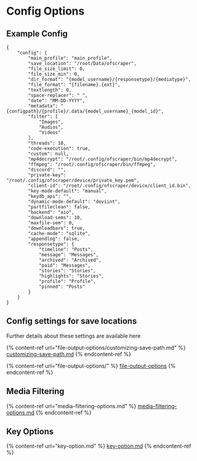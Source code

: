 # Config Options

## Example Config

```
{
    "config": {
        "main_profile": "main_profile",
        "save_location": "/root/Data/ofscraper",
        "file_size_limit": 0,
        "file_size_min": 0,
        "dir_format": "{model_username}/{responsetype}/{mediatype}",
        "file_format": "{filename}.{ext}",
        "textlength": 0,
        "space-replacer": " ",
        "date": "MM-DD-YYYY",
        "metadata": "{configpath}/{profile}/.data/{model_username}_{model_id}",
        "filter": [
            "Images",
            "Audios",
            "Videos"
        ],
        "threads": 10,
        "code-execution": true,
        "custom": null,
        "mp4decrypt": "/root/.config/ofscraper/bin/mp4decrypt",
        "ffmpeg": "/root/.config/ofscraper/bin/ffmpeg",
        "discord": "",
        "private-key": "/root/.config/ofscraper/device/private_key.pem",
        "client-id": "/root/.config/ofscraper/device/client_id.bin",
        "key-mode-default": "manual",
        "keydb_api": "",
        "dynamic-mode-default": "deviint",
        "partfileclean": false,
        "backend": "aio",
        "download-sems": 10,
        "maxfile-sem": 0,
        "downloadbars": true,
        "cache-mode": "sqlite",
        "appendlog": false,
        "responsetype": {
            "timeline": "Posts",
            "message": "Messages",
            "archived": "Archived",
            "paid": "Messages",
            "stories": "Stories",
            "highlights": "Stories",
            "profile": "Profile",
            "pinned": "Posts"
        }
    }
}

```

###



## Config settings for save locations

Further details about these settings are available here

{% content-ref url="file-output-options/customizing-save-path.md" %}
[customizing-save-path.md](file-output-options/customizing-save-path.md)
{% endcontent-ref %}



{% content-ref url="file-output-options/" %}
[file-output-options](file-output-options/)
{% endcontent-ref %}

## Media Filtering



{% content-ref url="media-filtering-options.md" %}
[media-filtering-options.md](media-filtering-options.md)
{% endcontent-ref %}

## Key Options

{% content-ref url="key-option.md" %}
[key-option.md](key-option.md)
{% endcontent-ref %}
